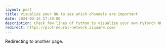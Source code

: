 ```yaml
---
layout: post
title: Visualize your NN to see which channels are important 
date: 2024-03-14 17:39:00
description: Check few lines of Python to visualize your own PyTorch NN
redirect: https://plot-neural-network.ziquanw.com/
---
```


Redirecting to another page.
